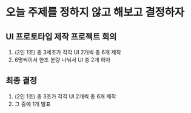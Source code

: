 # 오늘 주제를 정하지 않고 해보고 결정하자

## UI 프로토타입 제작 프로젝트 회의
1. (2인 1조) 총 3세조가 각각 UI 2개씩 총 6개 제작
2. 6명씩이서 한조 분량 나눠서 UI 총 2개 하자

## 최종 결정 
1. (2인 1조) 총 3조가 각각 UI 2개씩 총 6개 제작
2. 그 중에 1개 발표
